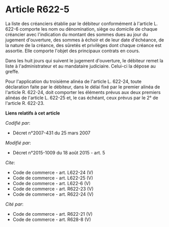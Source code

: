 # Article R622-5

La liste des créanciers établie par le débiteur conformément à l'article L. 622-6 comporte les nom ou dénomination, siège ou
domicile de chaque créancier avec l'indication du montant des sommes dues au jour du jugement d'ouverture, des sommes à
échoir et de leur date d'échéance, de la nature de la créance, des sûretés et privilèges dont chaque créance est assortie.
Elle comporte l'objet des principaux contrats en cours. 

Dans les huit jours qui suivent le jugement d'ouverture, le débiteur remet la liste à l'administrateur et au mandataire
judiciaire. Celui-ci la dépose au greffe. 

Pour l'application du troisième alinéa de l'article L. 622-24, toute déclaration faite par le débiteur, dans le délai fixé
par le premier alinéa de l'article R. 622-24, doit comporter les éléments prévus aux deux premiers alinéas de l'article L.
622-25 et, le cas échéant, ceux prévus par le 2° de l'article R. 622-23.

**Liens relatifs à cet article**

_Codifié par_:

  - Décret n°2007-431 du 25 mars 2007

_Modifié par_:

  - Décret n°2015-1009 du 18 août 2015 - art. 5

_Cite_:

  - Code de commerce - art. L622-24 (V)
  - Code de commerce - art. L622-25 (V)
  - Code de commerce - art. L622-6 (V)
  - Code de commerce - art. R622-23 (V)
  - Code de commerce - art. R622-24 (V)

_Cité par_:

  - Code de commerce - art. R622-21 (V)
  - Code de commerce - art. R628-8 (V)
